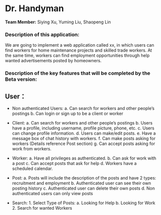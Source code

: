 # Dr. Handyman 

**Team Member:** Siying Xu, Yuming Liu, Shaopeng Lin

### Description of this application:
We are going to implement a web application called xx, in which users can find workers for home maintenance projects and skilled trade workers. At the same time, workers can find employment opportunities through help wanted advertisements posted by homeowners.

### Description of the key features that will be completed by the Beta version:
## User：
- Non authenticated Users:
		a. Can search for workers and other people’s postings
    b. Can login or sign up to be a client or worker
- Client:
		a. Can search for workers and other people’s postings
		b. Users have a profile, including username, profile picture, phone, etc.
    c. Users can change profile information.
 		d. Users can make/edit posts.
    e. Have a message box of chat history with workers.
	  f. Can make posts asking for workers (Details reference Post section)
    g. Can accept posts asking for work from workers.
- Worker:
    a. Have all privileges as authenticated.
    b. Can ask for work with a post
    c. Can accept posts that ask for help
    d. Workers have a scheduled calendar.

- Post:
    a. Posts will include the description of the posts and have 2 types: recruitment and employment
b. Authenticated user can see their own posting history
c. Authenticated user can delete their own posts
d. Non authenticated users can only view posts

- Search:
      1.  Select Type of Posts: 
a. Looking for Help
b. Looking for Work
      2. Search for wanted Workers


